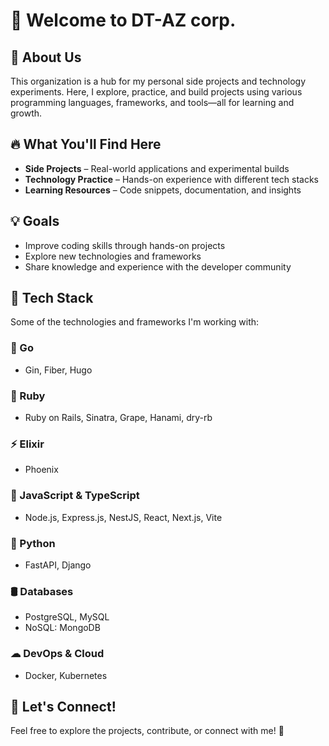 # 🚀 Welcome to DT-AZ corp.

## 🌟 About Us  
This organization is a hub for my personal side projects and technology experiments. Here, I explore, practice, and build projects using various programming languages, frameworks, and tools—all for learning and growth.  

## 🔥 What You'll Find Here  
- **Side Projects** – Real-world applications and experimental builds  
- **Technology Practice** – Hands-on experience with different tech stacks  
- **Learning Resources** – Code snippets, documentation, and insights  

## 💡 Goals  
- Improve coding skills through hands-on projects  
- Explore new technologies and frameworks  
- Share knowledge and experience with the developer community  

## 🚀 Tech Stack  
Some of the technologies and frameworks I'm working with:  

### 🐹 Go  
- Gin, Fiber, Hugo  

### 💎 Ruby  
- Ruby on Rails, Sinatra, Grape, Hanami, dry-rb  

### ⚡ Elixir  
- Phoenix  

### 📜 JavaScript & TypeScript  
- Node.js, Express.js, NestJS, React, Next.js, Vite  

### 🐍 Python  
- FastAPI, Django  

### 🛢 Databases  
- PostgreSQL, MySQL  
- NoSQL: MongoDB  

### ☁ DevOps & Cloud  
- Docker, Kubernetes  

## 🤝 Let's Connect!  
Feel free to explore the projects, contribute, or connect with me! 🚀  
